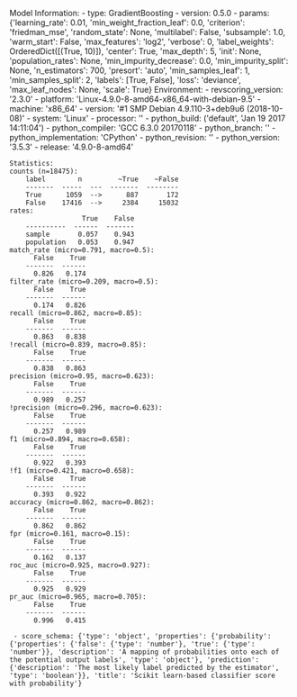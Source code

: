 Model Information:
	 - type: GradientBoosting
	 - version: 0.5.0
	 - params: {'learning_rate': 0.01, 'min_weight_fraction_leaf': 0.0, 'criterion': 'friedman_mse', 'random_state': None, 'multilabel': False, 'subsample': 1.0, 'warm_start': False, 'max_features': 'log2', 'verbose': 0, 'label_weights': OrderedDict([(True, 10)]), 'center': True, 'max_depth': 5, 'init': None, 'population_rates': None, 'min_impurity_decrease': 0.0, 'min_impurity_split': None, 'n_estimators': 700, 'presort': 'auto', 'min_samples_leaf': 1, 'min_samples_split': 2, 'labels': [True, False], 'loss': 'deviance', 'max_leaf_nodes': None, 'scale': True}
	Environment:
	 - revscoring_version: '2.3.0'
	 - platform: 'Linux-4.9.0-8-amd64-x86_64-with-debian-9.5'
	 - machine: 'x86_64'
	 - version: '#1 SMP Debian 4.9.110-3+deb9u6 (2018-10-08)'
	 - system: 'Linux'
	 - processor: ''
	 - python_build: ('default', 'Jan 19 2017 14:11:04')
	 - python_compiler: 'GCC 6.3.0 20170118'
	 - python_branch: ''
	 - python_implementation: 'CPython'
	 - python_revision: ''
	 - python_version: '3.5.3'
	 - release: '4.9.0-8-amd64'
	
	Statistics:
	counts (n=18475):
		label        n         ~True    ~False
		-------  -----  ---  -------  --------
		True      1059  -->      887       172
		False    17416  -->     2384     15032
	rates:
		              True    False
		----------  ------  -------
		sample       0.057    0.943
		population   0.053    0.947
	match_rate (micro=0.791, macro=0.5):
		  False    True
		-------  ------
		  0.826   0.174
	filter_rate (micro=0.209, macro=0.5):
		  False    True
		-------  ------
		  0.174   0.826
	recall (micro=0.862, macro=0.85):
		  False    True
		-------  ------
		  0.863   0.838
	!recall (micro=0.839, macro=0.85):
		  False    True
		-------  ------
		  0.838   0.863
	precision (micro=0.95, macro=0.623):
		  False    True
		-------  ------
		  0.989   0.257
	!precision (micro=0.296, macro=0.623):
		  False    True
		-------  ------
		  0.257   0.989
	f1 (micro=0.894, macro=0.658):
		  False    True
		-------  ------
		  0.922   0.393
	!f1 (micro=0.421, macro=0.658):
		  False    True
		-------  ------
		  0.393   0.922
	accuracy (micro=0.862, macro=0.862):
		  False    True
		-------  ------
		  0.862   0.862
	fpr (micro=0.161, macro=0.15):
		  False    True
		-------  ------
		  0.162   0.137
	roc_auc (micro=0.925, macro=0.927):
		  False    True
		-------  ------
		  0.925   0.929
	pr_auc (micro=0.965, macro=0.705):
		  False    True
		-------  ------
		  0.996   0.415
	
	 - score_schema: {'type': 'object', 'properties': {'probability': {'properties': {'false': {'type': 'number'}, 'true': {'type': 'number'}}, 'description': 'A mapping of probabilities onto each of the potential output labels', 'type': 'object'}, 'prediction': {'description': 'The most likely label predicted by the estimator', 'type': 'boolean'}}, 'title': 'Scikit learn-based classifier score with probability'}

